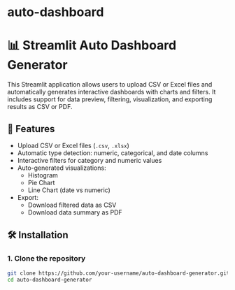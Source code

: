 # auto-dashboard

# 📊 Streamlit Auto Dashboard Generator

This Streamlit application allows users to upload CSV or Excel files and automatically generates interactive dashboards with charts and filters. It includes support for data preview, filtering, visualization, and exporting results as CSV or PDF.

## 🚀 Features

- Upload CSV or Excel files (`.csv`, `.xlsx`)
- Automatic type detection: numeric, categorical, and date columns
- Interactive filters for category and numeric values
- Auto-generated visualizations:
  - Histogram
  - Pie Chart
  - Line Chart (date vs numeric)
- Export:
  - Download filtered data as CSV
  - Download data summary as PDF

## 🛠️ Installation

### 1. Clone the repository

```bash
git clone https://github.com/your-username/auto-dashboard-generator.git
cd auto-dashboard-generator
